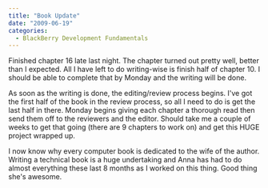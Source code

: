 ```yaml
---
title: "Book Update"
date: "2009-06-19"
categories: 
  - BlackBerry Development Fundamentals
---
```


Finished chapter 16 late last night. The chapter turned out pretty well, better than I expected. All I have left to do writing-wise is finish half of chapter 10. I should be able to complete that by Monday and the writing will be done.

As soon as the writing is done, the editing/review process begins. I've got the first half of the book in the review process, so all I need to do is get the last half in there. Monday begins giving each chapter a thorough read then send them off to the reviewers and the editor. Should take me a couple of weeks to get that going (there are 9 chapters to work on) and get this HUGE project wrapped up.

I now know why every computer book is dedicated to the wife of the author. Writing a technical book is a huge undertaking and Anna has had to do almost everything these last 8 months as I worked on this thing. Good thing she's awesome.
